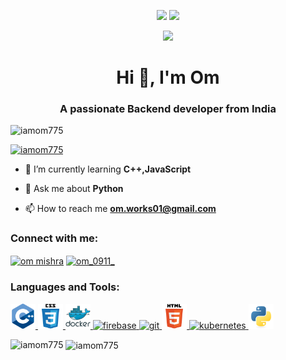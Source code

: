 <p align="center">
  <img src="https://user-images.githubusercontent.com/58760825/180067892-1e31d21d-5882-446b-9ef7-bdfb19ec35b7.png" width="100px">
  <img src="https://user-images.githubusercontent.com/58760825/180067892-1e31d21d-5882-446b-9ef7-bdfb19ec35b7.png" width="100px">
</p>

<p align="center">
  <img src="https://user-images.githubusercontent.com/58760825/180069633-4c8fe4cd-5091-4f53-be50-264ff396ee5c.png" width="130px">
</p>
               
<h1 align="center">Hi 👋, I'm Om</h1>
<h3 align="center">A passionate Backend developer from India</h3>

<p align="left"> <img src="https://komarev.com/ghpvc/?username=iamom775&label=Profile%20views&color=0e75b6&style=flat" alt="iamom775" /> </p>

<p align="left"> <a href="https://github.com/ryo-ma/github-profile-trophy"><img src="https://github-profile-trophy.vercel.app/?username=iamom775" alt="iamom775" /></a> </p>

- 🌱 I’m currently learning **C++,JavaScript**

- 💬 Ask me about **Python**

- 📫 How to reach me **om.works01@gmail.com**

<h3 align="left">Connect with me:</h3>
<p align="left">
<a href="https://linkedin.com/in/om mishra" target="blank"><img align="center" src="https://raw.githubusercontent.com/rahuldkjain/github-profile-readme-generator/master/src/images/icons/Social/linked-in-alt.svg" alt="om mishra" height="30" width="40" /></a>
<a href="https://instagram.com/om_0911_" target="blank"><img align="center" src="https://raw.githubusercontent.com/rahuldkjain/github-profile-readme-generator/master/src/images/icons/Social/instagram.svg" alt="om_0911_" height="30" width="40" /></a>
</p>

<h3 align="left">Languages and Tools:</h3>
<p align="left"> <a href="https://www.w3schools.com/cpp/" target="_blank" rel="noreferrer"> <img src="https://raw.githubusercontent.com/devicons/devicon/master/icons/cplusplus/cplusplus-original.svg" alt="cplusplus" width="40" height="40"/> </a> <a href="https://www.w3schools.com/css/" target="_blank" rel="noreferrer"> <img src="https://raw.githubusercontent.com/devicons/devicon/master/icons/css3/css3-original-wordmark.svg" alt="css3" width="40" height="40"/> </a> <a href="https://www.docker.com/" target="_blank" rel="noreferrer"> <img src="https://raw.githubusercontent.com/devicons/devicon/master/icons/docker/docker-original-wordmark.svg" alt="docker" width="40" height="40"/> </a> <a href="https://firebase.google.com/" target="_blank" rel="noreferrer"> <img src="https://www.vectorlogo.zone/logos/firebase/firebase-icon.svg" alt="firebase" width="40" height="40"/> </a> <a href="https://git-scm.com/" target="_blank" rel="noreferrer"> <img src="https://www.vectorlogo.zone/logos/git-scm/git-scm-icon.svg" alt="git" width="40" height="40"/> </a> <a href="https://www.w3.org/html/" target="_blank" rel="noreferrer"> <img src="https://raw.githubusercontent.com/devicons/devicon/master/icons/html5/html5-original-wordmark.svg" alt="html5" width="40" height="40"/> </a> <a href="https://kubernetes.io" target="_blank" rel="noreferrer"> <img src="https://www.vectorlogo.zone/logos/kubernetes/kubernetes-icon.svg" alt="kubernetes" width="40" height="40"/> </a> <a href="https://www.python.org" target="_blank" rel="noreferrer"> <img src="https://raw.githubusercontent.com/devicons/devicon/master/icons/python/python-original.svg" alt="python" width="40" height="40"/> </a> </p>

<p><img align="left" src="https://github-readme-stats.vercel.app/api/top-langs?username=iamom775&show_icons=true&locale=en&layout=compact" alt="iamom775" /></p>

<p>&nbsp;<img align="center" src="https://github-readme-stats.vercel.app/api?username=iamom775&show_icons=true&locale=en" alt="iamom775" /></p>


